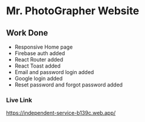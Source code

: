 # Mr. PhotoGrapher Website

## Work Done
*  Responsive Home page
*  Firebase auth added
*  React Router added
*  React Toast added
*  Email and password login added
*  Google login added
*  Reset password and forgot password added

### Live Link
https://independent-service-b139c.web.app/